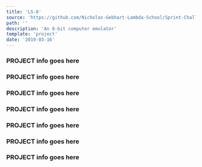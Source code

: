 ```yaml
---
title: 'LS-8'
source: 'https://github.com/Nicholas-Gebhart-Lambda-School/Sprint-Challenge--Computer-Architecture'
path: ''
description: 'An 8-bit computer emulator'
template: 'project'
date: '2019-03-16'
---
```


### PROJECT info goes here

### PROJECT info goes here

### PROJECT info goes here

### PROJECT info goes here

### PROJECT info goes here

### PROJECT info goes here

### PROJECT info goes here
